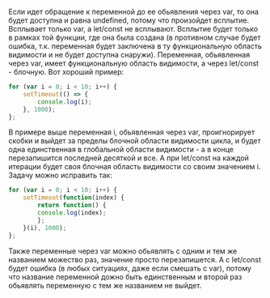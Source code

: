 Если идет обращение к переменной до ее обьявления через var, то она будет доступна и равна undefined, потому что произойдет всплытие. Всплывает только var, а let/const не всплывают. Всплытие будет только в рамках той функции, где она была создана (в противном случае будет ошибка, т.к. переменная будет заключена в ту функциональную область видимости и не будет доступна снаружи). Переменная, обьявленная через var, имеет функциональную область видимости, а через let/const - блочную. Вот хороший пример:
```js
for (var i = 0; i < 10; i++) {
    setTimeout(() => {
        console.log(i); 
    }, 1000); 
}; 
```
В примере выше переменная i, обьявленная через var, проигнорирует скобки и выйдет за пределы блочной области видимости цикла, и будет одна единственная в глобальной области видимости - а в конце перезапишится последней десяткой и все. А при let/const на каждой итерации будет своя блочная область видимости со своим значением i. Задачу можно исправить так:
```js
for (var i = 0; i < 10; i++) {
    setTimeout(function(index) {
        return function() {
        console.log(index);
        };
    }(i), 1000);
};
```
Также переменные через var можно обьявлять с одним и тем же названием можество раз, значение просто перезапишется. А с let/const будет ошибка (в любых ситуациях, даже если смешать с var), потому что название переменной дожно быть единственным и второй раз обьявлять переменную с тем же названием не выйдет.
